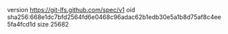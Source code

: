 version https://git-lfs.github.com/spec/v1
oid sha256:668e1dc7bfd2564fd6e0468c96adac62b1edb30e5a1b8d75af8c4ee5fa4fcd1d
size 25682
